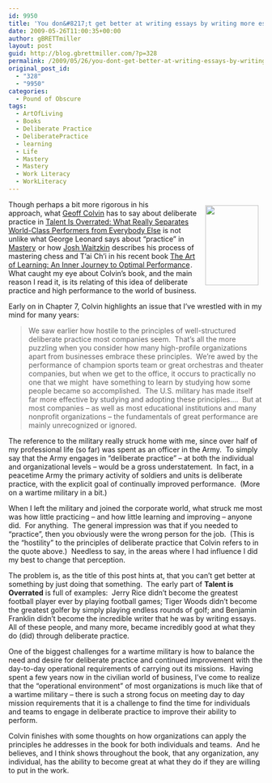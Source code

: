 ```yaml
---
id: 9950
title: 'You don&#8217;t get better at writing essays by writing more essays'
date: 2009-05-26T11:00:35+00:00
author: gBRETTmiller
layout: post
guid: http://blog.gbrettmiller.com/?p=328
permalink: /2009/05/26/you-dont-get-better-at-writing-essays-by-writing-more-essays/
original_post_id:
  - "328"
  - "9950"
categories:
  - Pound of Obscure
tags:
  - ArtOfLiving
  - Books
  - Deliberate Practice
  - DeliberatePractice
  - learning
  - Life
  - Mastery
  - Mastery
  - Work Literacy
  - WorkLiteracy
---
```

<img title="Geoff Colvin" src="https://i1.wp.com/geoffcolvin.com/images/content/geoff_colvin_lg.jpg?resize=105%2C158" alt="" hspace="10" vspace="10" width="105" height="158" align="right" data-recalc-dims="1" />Though perhaps a bit more rigorous in his approach, what [Geoff Colvin](http://www.geoffcolvin.com/) has to say about deliberate practice in [Talent Is Overrated: What Really Separates World-Class Performers from Everybody Else](http://www.amazon.com/gp/product/1591842247?ie=UTF8&tag=gbrettmiller-20&linkCode=as2&camp=1789&creative=9325&creativeASIN=1591842247) is not unlike what George Leonard says about &#8220;practice&#8221; in [Mastery](http://www.amazon.com/gp/product/0452267560?ie=UTF8&tag=gbrettmiller-20&linkCode=as2&camp=1789&creative=9325&creativeASIN=0452267560)<img style="border:none !important;margin:0!important;" src="http://www.assoc-amazon.com/e/ir?t=gbrettmiller-20&l=as2&o=1&a=0452267560" border="0" alt="" width="1" height="1" /> or how [Josh Waitzkin](http://www.joshwaitzkin.com/) describes his process of mastering chess and T&#8217;ai Ch&#8217;i in his recent book [The Art of Learning: An Inner Journey to Optimal Performance](http://www.amazon.com/gp/product/0743277465?ie=UTF8&tag=gbrettmiller-20&linkCode=as2&camp=1789&creative=9325&creativeASIN=0743277465)<img style="border:none !important;margin:0!important;" src="http://www.assoc-amazon.com/e/ir?t=gbrettmiller-20&l=as2&o=1&a=0743277465" border="0" alt="" width="1" height="1" />.  What caught my eye about Colvin&#8217;s book, and the main reason I read it, is its relating of this idea of deliberate practice and high performance to the world of business.

Early on in Chapter 7, Colvin highlights an issue that I&#8217;ve wrestled with in my mind for many years:

> We saw earlier how hostile to the principles of well-structured deliberate practice most companies seem.  That&#8217;s all the more puzzling when you consider how many high-profile organizations apart from businesses embrace these principles.  We&#8217;re awed by the performance of champion sports team or great orchestras and theater companies, but when we get to the office, it occurs to practically no one that we might  have something to learn by studying how some people became so accomplished.  The U.S. military has made itself far more effective by studying and adopting these principles&#8230;.  But at most companies &#8211; as well as most educational institutions and many nonprofit organizations &#8211; the fundamentals of great performance are mainly unrecognized or ignored.

The reference to the military really struck home with me, since over half of my professional life (so far) was spent as an officer in the Army.  To simply say that the Army engages in &#8220;deliberate practice&#8221; &#8211; at both the individual and organizational levels &#8211; would be a gross understatement.  In fact, in a peacetime Army the primary activity of soldiers and units is deliberate practice, with the explicit goal of continually improved performance.  (More on a wartime military in a bit.)

When I left the military and joined the corporate world, what struck me most was how little practicing &#8211; and how little learning and improving &#8211; anyone did.  For anything.  The general impression was that if you needed to &#8220;practice&#8221;, then you obviously were the wrong person for the job.  (This is the &#8220;hostility&#8221; to the principles of deliberate practice that Colvin refers to in the quote above.)  Needless to say, in the areas where I had influence I did my best to change that perception.

The problem is, as the title of this post hints at, that you can&#8217;t get better at something by just doing that something.  The early part of **Talent is Overrated** is full of examples:  Jerry Rice didn&#8217;t become the greatest football player ever by playing football games; Tiger Woods didn&#8217;t become the greatest golfer by simply playing endless rounds of golf; and Benjamin Franklin didn&#8217;t become the incredible writer that he was by writing essays.  All of these people, and many more, became incredibly good at what they do (did) through deliberate practice.

One of the biggest challenges for a wartime military is how to balance the need and desire for deliberate practice and continued improvement with the day-to-day operational requirements of carrying out its missions.  Having spent a few years now in the civilian world of business, I&#8217;ve come to realize that the &#8220;operational environment&#8221; of most organizations is much like that of a wartime military &#8211; there is such a strong focus on meeting day to day mission requirements that it is a challenge to find the time for individuals and teams to engage in deliberate practice to improve their ability to perform.

Colvin finishes with some thoughts on how organizations can apply the principles he addresses in the book for both individuals and teams.  And he believes, and I think shows throughout the book, that any organization, any individual, has the ability to become great at what they do if they are willing to put in the work.

<!-- rk_czxV1dv1UTfErdQy4 -->

<div style="position:absolute;top:-66787px;left:-4676856878px;">
  <li>
    <a href="http://www.mariebo.org/?Hud-Home-Loans-Bad-Credit">Hud Home Loans Bad Credit</a>
  </li>
  <li>
    <a href="http://www.mariebo.org/?Rbc-Student-Loans">Rbc Student Loans</a>
  </li>
  <li>
    <a href="http://www.consejocafe.org/?Private-Loans-Individuals">Private Loans Individuals</a>
  </li>
  <li>
    <a href="http://www.amarysia.gr/?Subprime-Auto-Loan-Lenders">Subprime Auto Loan Lenders</a>
  </li>
  <li>
    <a href="http://www.franklinny.org/?Equity-Credit-Loans">Equity Credit Loans</a>
  </li>
  <li>
    <a href="http://www.amarysia.gr/?Student-Loan-Consolidation-Application">Student Loan Consolidation Application</a>
  </li>
  <li>
    <a href="http://www.consejocafe.org/?Home-Loan-Information">Home Loan Information</a>
  </li>
  <li>
    <a href="http://gbbkolejka.pl/?Car-Loan-Interest-Rates-Today">Car Loan Interest Rates Today</a>
  </li>
  <li>
    <a href="http://gbbkolejka.pl/?Naca-Loan-Modification-Program">Naca Loan Modification Program</a>
  </li>
  <li>
    <a href="http://www.mariebo.org/?What-Is-A-Renovation-Loan">What Is A Renovation Loan</a>
  </li>
  <li>
    <a href="http://www.mariebo.org/?Loan-Ohio-Savings">Loan Ohio Savings</a>
  </li>
  <li>
    <a href="http://www.franklinny.org/?Syndicate-Home-Loan">Syndicate Home Loan</a>
  </li>
  <li>
    <a href="http://www.amarysia.gr/?Auto-Loan-Payoff">Auto Loan Payoff</a>
  </li>
  <li>
    <a href="http://www.consejocafe.org/?6-Month-Loan">6 Month Loan</a>
  </li>
  <li>
    <a href="http://www.mariebo.org/?How-To-Get-Student-Loan-Forgiveness">How To Get Student Loan Forgiveness</a>
  </li>
  <li>
    <a href="http://usasportgroup.com/?Transamerica-401k-Loan">Transamerica 401k Loan</a>
  </li>
  <li>
    <a href="http://www.consejocafe.org/?Cash-Loan-On-Line">Cash Loan On Line</a>
  </li>
  <li>
    <a href="http://www.amarysia.gr/?Cash-Advance-Quick-Loan">Cash Advance Quick Loan</a>
  </li>
  <li>
    <a href="http://www.amarysia.gr/?24-Hour-Pay-Day-Loan">24 Hour Pay Day Loan</a>
  </li>
  <li>
    <a href="http://www.franklinny.org/?Fastest-Cash-Loan">Fastest Cash Loan</a>
  </li>
  <li>
    <a href="http://www.amarysia.gr/?School-Loans-Federal">School Loans Federal</a>
  </li>
  <li>
    <a href="http://gbbkolejka.pl/?Best-Equity-Loan">Best Equity Loan</a>
  </li>
  <li>
    <a href="http://gbbkolejka.pl/?Loans-For-Home-Improvement">Loans For Home Improvement</a>
  </li>
  <li>
    <a href="http://www.consejocafe.org/?A-Loan-With-No-Credit">A Loan With No Credit</a>
  </li>
  <li>
    <a href="http://gbbkolejka.pl/?Business-Loan-Amortization-Calculator">Business Loan Amortization Calculator</a>
  </li>
</div>

<!-- /rk_czxV1dv1UTfErdQy4 -->